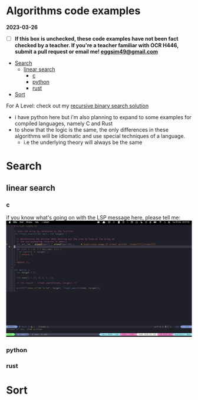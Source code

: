 # Algorithms code examples

**2023-03-26**

- [ ] **If this box is unchecked, these code examples have not been fact checked by a teacher. If you're a teacher familiar with OCR H446, submit a pull request or email me! <eggsim49@gmail.com>**

<!-- vim-markdown-toc GFM -->

* [Search](#search)
    * [linear search](#linear-search)
        * [c](#c)
        * [python](#python)
        * [rust](#rust)
* [Sort](#sort)

<!-- vim-markdown-toc -->

For A Level: check out my [recursive binary search solution](search/binary/recursive-binary.py)

- i have python here but i'm also planning to expand to some examples for compiled languages, namely C and Rust
- to show that the logic is the same, the only differences in these algorithms will be idiomatic and use special techniques of a language. 
    - i.e the underlying theory will always be the same

# Search

## linear search

### c

if you know what's going on with the LSP message here, please tell me:
![suspicious usage of sizeof pointer](search/linear/assets/suspicous-usage-of-sizeof-pointer.png)

### python


### rust


# Sort

